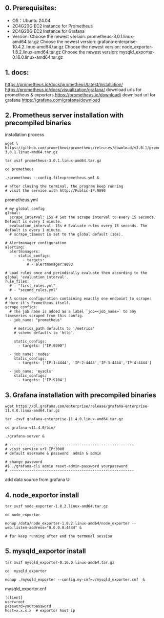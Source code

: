 ## 0. Prerequisites:

- OS：Ubuntu 24.04
- 2C4G20G EC2 Instance for Prometheus
- 2C4G20G EC2 Instance for Grafana
- Version:
Choose the newest version: prometheus-3.0.1.linux-amd64.tar.gz
Choose the newest version: grafana-enterprise-10.4.2.linux-amd64.tar.gz
Choose the newest version: node_exporter-1.8.2.linux-amd64.tar.gz
Choose the newest version: mysqld_exporter-0.16.0.linux-amd64.tar.gz

## 1. docs:
https://prometheus.io/docs/prometheus/latest/installation/
https://prometheus.io/docs/visualization/grafana/
download urls for prometheus & exporters
https://prometheus.io/download/
download url for grafana
https://grafana.com/grafana/download

## 2. Prometheus server installation with precompiled binaries

installation process
```shell
wget \ https://github.com/prometheus/prometheus/releases/download/v3.0.1/prometheus-3.0.1.linux-amd64.tar.gz

tar xvzf prometheus-3.0.1.linux-amd64.tar.gz

cd prometheus

./prometheus --config.file=prometheus.yml & 

# after closing the terminal, the program keep running
# visit the service with http://Public-IP:9090
```

prometheus.yml
```
# my global config
global:
  scrape_interval: 15s # Set the scrape interval to every 15 seconds. Default is every 1 minute.
  evaluation_interval: 15s # Evaluate rules every 15 seconds. The default is every 1 minute.
  # scrape_timeout is set to the global default (10s).

# Alertmanager configuration
alerting:
  alertmanagers:
    - static_configs:
        - targets:
          # - alertmanager:9093

# Load rules once and periodically evaluate them according to the global 'evaluation_interval'.
rule_files:
  # - "first_rules.yml"
  # - "second_rules.yml"

# A scrape configuration containing exactly one endpoint to scrape:
# Here it's Prometheus itself.
scrape_configs:
  # The job name is added as a label `job=<job_name>` to any timeseries scraped from this config.
  - job_name: "prometheus"

    # metrics_path defaults to '/metrics'
    # scheme defaults to 'http'.

    static_configs:
      - targets: ["IP:9090"]

  - job_name: 'nodes'
    static_configs:
      - targets: ['IP-1:4444', 'IP-2:4444','IP-3:4444','IP-4:4444']

  - job_name: 'mysqls'
    static_configs:
      - targets: ['IP:9104']
```

## 3. Grafana installation with precompiled binaries
```shell
wget https://dl.grafana.com/enterprise/release/grafana-enterprise-11.4.0.linux-amd64.tar.gz

tar -zxvf grafana-enterprise-11.4.0.linux-amd64.tar.gz

cd grafana-v11.4.0/bin/

./grafana-server &

# ---------------------------------------------------------
# visit service url IP:3000
# default username & password  admin & admin

# change password
#$ ./grafana-cli admin reset-admin-password yourpassword
# ---------------------------------------------------------
```

add data source from grafana UI

## 4. node_exportor install

```shell
tar xvzf node_exporter-1.8.2.linux-amd64.tar.gz

cd node_exportor

nohup /data/node_exporter-1.8.2.linux-amd64/node_exporter --web.listen-address="0.0.0.0:4444" &

# for keep running after end the termenal session

```

## 5. mysqld_exportor install

```
tar xvzf mysqld_exporter-0.16.0.linux-amd64.tar.gz

cd  mysqld_exportor

nohup ./mysqld_exporter --config.my-cnf=./mysqld_exporter.cnf  &

```

mysqld_exportor.cnf
```
[client]
user=root
password=yourpassword
host=x.x.x.x  # exportor host ip
```

